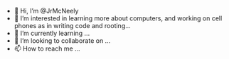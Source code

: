 - 👋 Hi, I’m @JrMcNeely
- 👀 I’m interested in learning more about computers, and working on cell phones as in writing code and rooting...
- 🌱 I’m currently learning ...
- 💞️ I’m looking to collaborate on ...
- 📫 How to reach me ...

<!---
JrMcNeely/JrMcNeely is a ✨ special ✨ repository because its `README.md` (this file) appears on your GitHub profile.
You can click the Preview link to take a look at your changes.
--->
